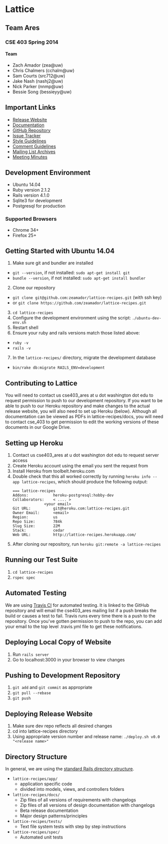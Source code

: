# Lattice
## Team Ares
### CSE 403 Spring 2014
#### Team
- Zach Amador (zea@uw)
- Chris Chalmers (cchalm@uw)
- Sam Courts (src712@uw)
- Jake Nash (nashj2@uw)
- Nick Parker (nnmp@uw)
- Bessie Song (bessieyy@uw)

## Important Links
- [Release Website](http://lattice-recipes.herokuapp.com/)
- [Documentation](https://github.com/zeamador/lattice-recipes/tree/master/docs)
- [GitHub Repository](https://github.com/zeamador/lattice-recipes)
- [Issue Tracker](https://github.com/zeamador/lattice-recipes/issues)
- [Style Guidelines](https://github.com/styleguide/ruby)
- [Comment Guidelines](http://tomdoc.org/)
- [Mailing List Archives](http://mailman1.u.washington.edu/pipermail/cse403_ares/)
- [Meeting Minutes](https://docs.google.com/document/d/1ojSoqqIhGlx7bhAVIOo-5m7rPOyhUua67JkJ6k-VrRg/edit?usp=sharing)

## Development Environment
- Ubuntu 14.04
- Ruby version 2.1.2
- Rails version 4.1.0
- Sqlite3 for development
- Postgresql for production

### Supported Browsers
- Chrome 34+
- Firefox 25+

## Getting Started with Ubuntu 14.04
1. Make sure git and bundler are installed
 - ``git --version``, if not installed: ``sudo apt-get install git``
 - ``bundle --version``, if not installed: ``sudo apt-get install bundler``
2. Clone our repository
 - ``git clone git@github.com:zeamador/lattice-recipes.git`` (with ssh key)
 - or ``git clone https://github.com/zeamador/lattice-recipes.git``
3. ``cd lattice-recipes``
4. Configure the development environment using the script:
   ``./ubuntu-dev-env.sh``
5. Restart shell
6. Ensure your ruby and rails versions match those listed above:
 - ``ruby -v``
 - ``rails -v``
7. In the ``lattice-recipes/`` directory, migrate the development database
 - ``bin/rake db:migrate RAILS_ENV=development``

## Contributing to Lattice
You will need to contact us cse403_ares at u dot washington dot edu to 
request permission to push to our development repository. If you want 
to be able to push to our Heroku repository and make changes to the 
actual release website, you will also need to set up Heroku (below). 
Although all documentation can be viewed as PDFs in lattice-recipes/docs, 
you will need to contact cse_403 to get permission to edit the working 
versions of these documents in our Google Drive.

## Setting up Heroku
1. Contact us cse403_ares at u dot washington dot edu to request server access
2. Create Heroku account using the email you sent the request from
3. Install Heroku from toolbelt.heroku.com
4. Double check that this all worked correctly by running
   ``heroku info --app lattice-recipes``,
   which should produce the following output:
    ```
    === lattice-recipes
    Addons:           heroku-postgresql:hobby-dev
    Collaborators:    < .... >
                  <your email>
    Git URL:          git@heroku.com:lattice-recipes.git
    Owner Email:      <email>
    Region:           us
    Repo Size:        784k 
    Slug Size:        22M
    Stack:            cedar
    Web URL:          http://lattice-recipes.herokuapp.com/
    ```
5. After cloning our repository, run
   ``heroku git:remote -a lattice-recipes``

## Running our Test Suite
1. ``cd lattice-recipes``
2. ``rspec spec`` 

## Automated Testing
We are using [Travis CI](https://travis-ci.org/zeamador/lattice-recipes)
for automated testing. It is linked to the GitHub repository and will email
the cse403_ares mailing list if a push breaks the build or causes a test to
fail. Travis runs every time there is a push to the repository. Once you've
gotten permission to push to the repo, you can add your email to the top
level .travis.yml file to get these notifications.

## Deploying Local Copy of Website
1. Run ``rails server``
2. Go to localhost:3000 in your browser to view changes

## Pushing to Development Repository
1. ``git add`` and ``git commit`` as appropriate
2. ``git pull --rebase`` 
3. ``git push``

## Deploying Release Website
1. Make sure dev repo reflects all desired changes
2. cd into lattice-recipes directory
3. Using appropriate version number and release name:
    ``./deploy.sh v0.0 "<release name>"``

## Directory Structure
In general, we are using the [standard Rails directory structure](http://www.tutorialspoint.com/ruby-on-rails/rails-directory-structure.htm).
 - `lattice-recipes/app/`
    - application specific code
    - divided into models, views, and controllers folders
 - `lattice-recipes/docs/`
    - Zip files of all versions of requirements with changelogs
    - Zip files of all versions of design documentation with changelogs
    - Beta release documentation
    - Major design patterns/principles
 - `lattice-recipes/tests/`
    - Text file system tests with step by step instructions
 - `lattice-recipes/spec/`
    - Automated unit tests


